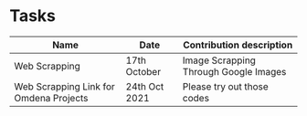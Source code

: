 # Tasks
| Name | Date | Contribution description
| --- | --- | --- |
|Web Scrapping| 17th October | Image Scrapping Through Google Images|
|Web Scrapping Link for Omdena Projects| 24th Oct 2021| Please try out those codes|
